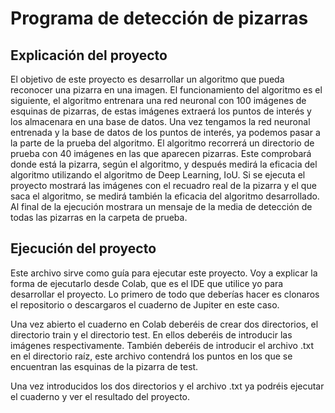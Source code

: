 # Programa de detección de pizarras
## Explicación del proyecto
El objetivo de este proyecto es desarrollar un algoritmo que pueda reconocer una pizarra en una imagen. El funcionamiento del algoritmo es el siguiente, el algoritmo entrenara una red neuronal con 100 imágenes de esquinas de pizarras, de estas imágenes extraerá los puntos de interés y los almacenara en una base de datos.
Una vez tengamos la red neuronal entrenada y la base de datos de los puntos de interés, ya podemos pasar a la parte de la prueba del algoritmo. El algoritmo recorrerá un directorio de prueba con 40 imágenes en las que aparecen pizarras. Este comprobará donde está la pizarra, según el algoritmo, y después medirá la eficacia del algoritmo utilizando el algoritmo de Deep Learning, IoU. Si se ejecuta el proyecto mostrará las imágenes con el recuadro real de la pizarra y el que saca el algoritmo, se medirá también la eficacia del algoritmo desarrollado. Al final de la ejecución mostrara un mensaje de la media de detección de todas las pizarras en la carpeta de prueba.
## Ejecución del proyecto
Este archivo sirve como guía para ejecutar este proyecto. Voy a explicar la forma de ejecutarlo desde Colab, que es el IDE que utilice yo para desarrollar el proyecto.
Lo primero de todo que deberías hacer es clonaros el repositorio o descargaros el cuaderno de Jupiter en este caso. 

Una vez abierto el cuaderno en Colab deberéis de crear dos directorios, el directorio train y el directorio test. En ellos deberéis de introducir las imágenes respectivamente. También deberéis de introducir el archivo .txt en el directorio raíz, este archivo contendrá los puntos en los que se encuentran las esquinas de la pizarra de test.

Una vez introducidos los dos directorios y el archivo .txt ya podréis ejecutar el cuaderno y ver el resultado del proyecto.
